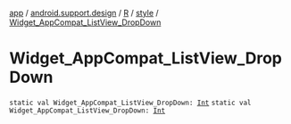 [app](../../../index.md) / [android.support.design](../../index.md) / [R](../index.md) / [style](index.md) / [Widget_AppCompat_ListView_DropDown](.)

# Widget_AppCompat_ListView_DropDown

`static val Widget_AppCompat_ListView_DropDown: `[`Int`](https://kotlinlang.org/api/latest/jvm/stdlib/kotlin/-int/index.html)
`static val Widget_AppCompat_ListView_DropDown: `[`Int`](https://kotlinlang.org/api/latest/jvm/stdlib/kotlin/-int/index.html)